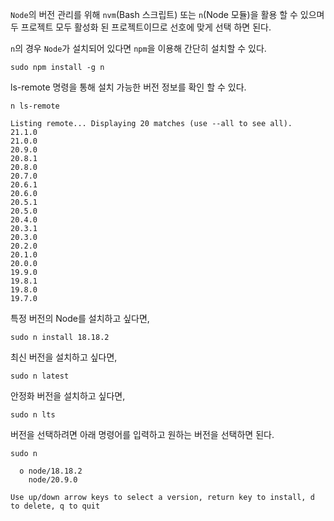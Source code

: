 `Node`의 버전 관리를 위해 `nvm`(Bash 스크립트) 또는 `n`(Node 모듈)을 활용 할 수 있으며 두 프로젝트 모두 활성화 된 프로젝트이므로 선호에 맞게 선택 하면 된다.

`n`의 경우 `Node`가 설치되어 있다면 `npm`을 이용해 간단히 설치할 수 있다.

```shell
sudo npm install -g n
```

ls-remote 명령을 통해 설치 가능한 버전 정보를 확인 할 수 있다.

```shell
n ls-remote
```

```
Listing remote... Displaying 20 matches (use --all to see all).
21.1.0
21.0.0
20.9.0
20.8.1
20.8.0
20.7.0
20.6.1
20.6.0
20.5.1
20.5.0
20.4.0
20.3.1
20.3.0
20.2.0
20.1.0
20.0.0
19.9.0
19.8.1
19.8.0
19.7.0
```

특정 버전의 Node를 설치하고 싶다면,

```shell
sudo n install 18.18.2
```

최신 버전을 설치하고 싶다면,

```shell
sudo n latest
```

안정화 버전을 설치하고 싶다면,

```shell
sudo n lts
```

버전을 선택하려면 아래 명령어를 입력하고 원하는 버전을 선택하면 된다.

```shell
sudo n
```

```
  ο node/18.18.2
    node/20.9.0

Use up/down arrow keys to select a version, return key to install, d to delete, q to quit
```
